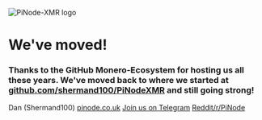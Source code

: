![PiNode-XMR logo](https://github.com/shermand100/PiNodeXMR/blob/master/Screenshots/PiNode-XMR%20logo.jpg)
# We've moved!		
### Thanks to the GitHub Monero-Ecosystem for hosting us all these years. We've moved back to where we started at [github.com/shermand100/PiNodeXMR](https://github.com/shermand100/PiNodeXMR) and still going strong!

Dan (Shermand100)
[pinode.co.uk](https://pinode.co.uk/)
[Join us on Telegram](https://t.me/PiNodeXMR)
[Reddit/r/PiNode](https://www.reddit.com/r/pinode)
